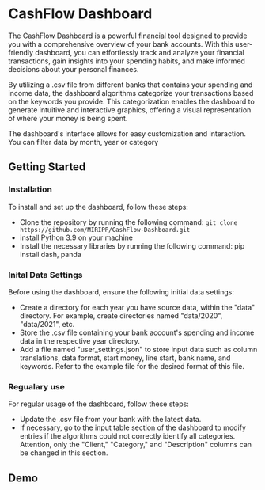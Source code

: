 # CashFlow Dashboard

The CashFlow Dashboard is a powerful financial tool designed to provide you with a comprehensive overview of your bank accounts. With this user-friendly dashboard, you can effortlessly track and analyze your financial transactions, gain insights into your spending habits, and make informed decisions about your personal finances.

By utilizing a .csv file from different banks that contains your spending and income data, the dashboard algorithms categorize your transactions based on the keywords you provide. This categorization enables the dashboard to generate intuitive and interactive graphics, offering a visual representation of where your money is being spent.

The dashboard's interface allows for easy customization and interaction. You can filter data by month, year or category 

## Getting Started

### Installation
To install and set up the dashboard, follow these steps:
- Clone the repository by running the following command: ``` git clone https://github.com/MIRIPP/CashFlow-Dashboard.git ```
- install Python 3.9 on your machine
- Install the necessary libraries by running the following command: pip install dash, panda
  
### Inital Data Settings
Before using the dashboard, ensure the following initial data settings:
- Create a directory for each year you have source data, within the "data" directory. For example, create directories named "data/2020", "data/2021", etc.
- Store the .csv file containing your bank account's spending and income data in the respective year directory.
- Add a file named "user_settings.json" to store input data such as column translations, data format, start money, line start, bank name, and keywords. Refer to the example file for the desired format of this file.
  
### Regualary use
For regular usage of the dashboard, follow these steps:
- Update the .csv file from your bank with the latest data.
- If necessary, go to the input table section of the dashboard to modify entries if the algorithms could not correctly identify all categories. Attention, only the "Client," "Category," and "Description" columns can be changed in this section.

  
## Demo
